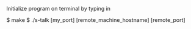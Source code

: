 Initialize program on terminal by typing in

$ make
$ ./s-talk [my_port] [remote_machine_hostname] [remote_port]

